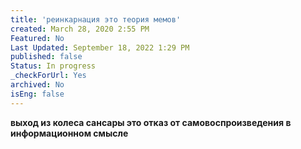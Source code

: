 ```yaml
---
title: 'реинкарнация это теория мемов'
created: March 28, 2020 2:55 PM
Featured: No
Last Updated: September 18, 2022 1:29 PM
published: false
Status: In progress
_checkForUrl: Yes
archived: No
isEng: false
---
```


**выход из колеса сансары это отказ от самовоспроизведения в информационном смысле**